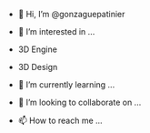 - 👋 Hi, I’m @gonzaguepatinier

- 👀 I’m interested in ...
- 3D Engine
- 3D Design

- 🌱 I’m currently learning ...
- 💞️ I’m looking to collaborate on ...
- 📫 How to reach me ...

<!---
gonzaguepatinier/gonzaguepatinier is a ✨ special ✨ repository because its `README.md` (this file) appears on your GitHub profile.
You can click the Preview link to take a look at your changes.
--->
